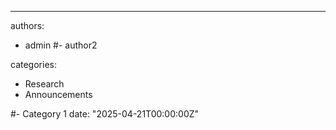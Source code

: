 ---
authors:
- admin
#- author2

categories:
- Research
- Announcements

#- Category 1
date: "2025-04-21T00:00:00Z"
